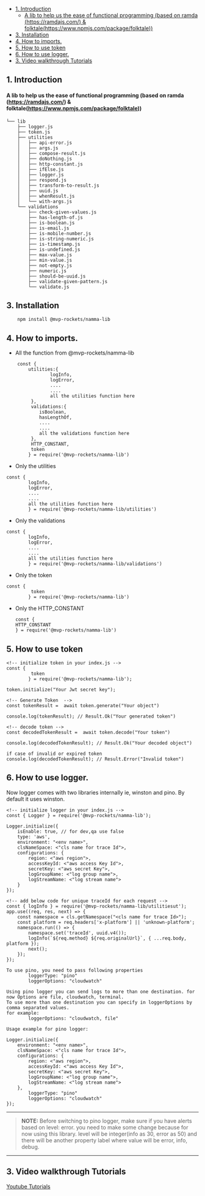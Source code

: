 - [1. Introduction](#1-introduction)
    - [A lib to help us the ease of functional programming (based on ramda (https://ramdajs.com/) & folktale(https://www.npmjs.com/package/folktale))](#a-lib-to-help-us-the-ease-of-functional-programming-based-on-ramda-httpsramdajscom--folktalehttpswwwnpmjscompackagefolktale)
- [3. Installation](#3-installation)
- [4. How to imports.](#4-how-to-imports)
- [5. How to use token](#5-how-to-use-token)
- [6. How to use logger.](#6-how-to-use-logger)
- [3. Video walkthrough Tutorials](#3-video-walkthrough-tutorials)

## 1. Introduction

#### A lib to help us the ease of functional programming (based on ramda (https://ramdajs.com/) & folktale(https://www.npmjs.com/package/folktale))

```
└── lib
    ├── logger.js
    ├── token.js
    ├── utilities
    │   ├── api-error.js
    │   ├── args.js
    │   ├── compose-result.js
    │   ├── doNothing.js
    │   ├── http-constant.js
    │   ├── ifElse.js
    │   ├── logger.js
    │   ├── respond.js
    │   ├── transform-to-result.js
    │   ├── uuid.js
    │   ├── whenResult.js
    │   └── with-args.js
    └── validations
        ├── check-given-values.js
        ├── has-length-of.js
        ├── is-boolean.js
        ├── is-email.js
        ├── is-mobile-number.js
        ├── is-string-numeric.js
        ├── is-timestamp.js
        ├── is-undefined.js
        ├── max-value.js
        ├── min-value.js
        ├── not-empty.js
        ├── numeric.js
        ├── should-be-uuid.js
        ├── validate-given-pattern.js
        └── validate.js

```

## 3. Installation

```
    npm install @mvp-rockets/namma-lib
```

## 4. How to imports.

- All the function from @mvp-rockets/namma-lib

```
    const {
        utilities:{
                logInfo,
                logError,
                ....
                ....
                all the utilities function here
         },
         validations:{
            isBoolean,
	        hasLengthOf,
            ....
            ....
            all the validations function here
         },
         HTTP_CONSTANT,
         token
        } = require('@mvp-rockets/namma-lib')
```

- Only the utilities

```
const {
        logInfo,
        logError,
        ....
        ....
        all the utilities function here
        } = require('@mvp-rockets/namma-lib/utilities')
```

- Only the validations

```
const {
        logInfo,
        logError,
        ....
        ....
        all the utilities function here
        } = require('@mvp-rockets/namma-lib/validations')
```

- Only the token

```
const {
         token
        } = require('@mvp-rockets/namma-lib')
```

- Only the HTTP_CONSTANT

  ```
  const {
  HTTP_CONSTANT
  } = require('@mvp-rockets/namma-lib')
  ```

## 5. How to use token

```
<!-- initialize token in your index.js -->
const {
         token
        } = require('@mvp-rockets/namma-lib');

token.initialize("Your Jwt secret key");

<!-- Generate Token  -->
const tokenResult =  await token.generate("Your object")

console.log(tokenResult); // Result.Ok("Your generated token")

<!-- decode token -->
const decodedTokenResult =  await token.decode("Your token")

console.log(decodedTokenResult); // Result.Ok("Your decoded object")

if case of invalid or expired token
console.log(decodedTokenResult); // Result.Error("Invalid token")

```

## 6. How to use logger.

Now logger comes with two libraries internally ie, winston and pino.
By default it uses winston.

```
<!-- initialize logger in your index.js -->
const { Logger } = require('@mvp-rockets/namma-lib');

Logger.initialize({
	isEnable: true, // for dev,qa use false
	type: 'aws',
	environment: "<env name>",
	clsNameSpace: <"cls name for trace Id">,
	configurations: {
		region: <"aws region">,
		accessKeyId: <"aws access Key Id">,
		secretKey: <"aws secret Key">,
		logGroupName: <"log group name">,
		logStreamName: <"log stream name">
	}
});

<!-- add below code for unique traceId for each request -->
const { logInfo } = require('@mvp-rockets/namma-lib/utilitiesut');
app.use((req, res, next) => {
	const namespace = cls.getNamespace("<cls name for trace Id>");
	const platform = req.headers['x-platform'] || 'unknown-platform';
	namespace.run(() => {
		namespace.set('traceId', uuid.v4());
		logInfo(`${req.method} ${req.originalUrl}`, { ...req.body, platform });
		next();
	});
});
```

```
To use pino, you need to pass following properties
        loggerType: "pino"
        loggerOptions: "cloudwatch"

Using pino logger you can send logs to more than one destination. for now Options are file, cloudwatch, terminal.
To use more than one destination you can specify in loggerOptions by comma separated values.
for example:
        loggerOptions: "cloudwatch, file"

Usage example for pino logger:

Logger.initialize({
	environment: "<env name>",
	clsNameSpace: <"cls name for trace Id">,
	configurations: {
		region: <"aws region">,
		accessKeyId: <"aws access Key Id">,
		secretKey: <"aws secret Key">,
		logGroupName: <"log group name">,
		logStreamName: <"log stream name">
	},
        loggerType: "pino"
        loggerOptions: "cloudwatch"
});

```

---
> **NOTE:**
Before switching to pino logger, make sure if you have alerts based on level: error. you need to make some change because for now using this library. level will be integer(info as 30, error as 50) and there will be another property label where value will be error, info, debug.
---

## 3. Video walkthrough Tutorials

[Youtube Tutorials](https://www.youtube.com/playlist?list=PLBOupoLEhXiJtLvJtCG_WvC6P0kWzC4Jo)
